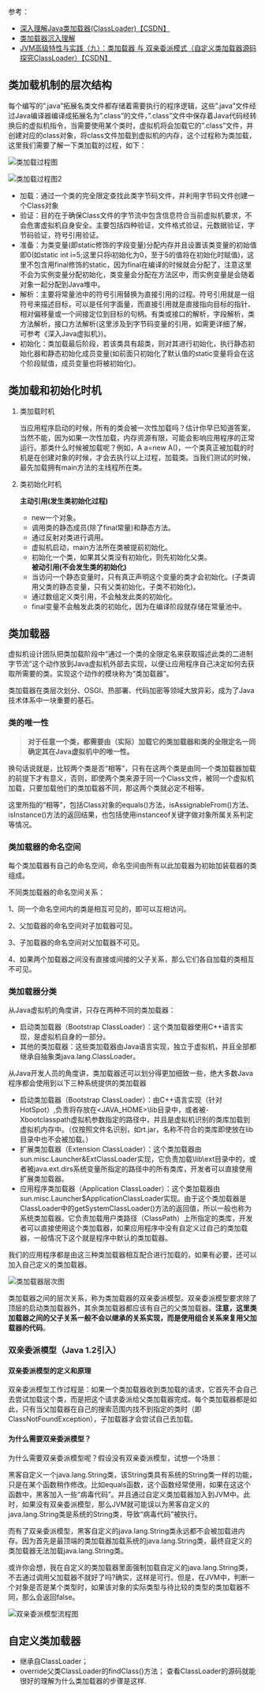 参考：
- [深入理解Java类加载器(ClassLoader)【CSDN】](https://blog.csdn.net/javazejian/article/details/73413292)
- [类加载器沉入理解](https://www.2cto.com/kf/201608/536691.html)
- [JVM高级特性与实践（九）：类加载器 与 双亲委派模式（自定义类加载器源码探究ClassLoader）【CSDN】](https://blog.csdn.net/itermeng/article/details/75669628)

## 类加载机制的层次结构
每个编写的”.java”拓展名类文件都存储着需要执行的程序逻辑，这些”.java”文件经过Java编译器编译成拓展名为”.class”的文件，”.class”文件中保存着Java代码经转换后的虚拟机指令，当需要使用某个类时，虚拟机将会加载它的”.class”文件，并创建对应的class对象，将class文件加载到虚拟机的内存，这个过程称为类加载，这里我们需要了解一下类加载的过程，如下：

![类加载过程图](https://raw.github.com/EnochStudio/MarkdownPhoto/master/classLoadingProcess.png)

![类加载过程图2](https://raw.github.com/EnochStudio/MarkdownPhoto/master/classLoadingProcess2.png)


- 加载：通过一个类的完全限定查找此类字节码文件，并利用字节码文件创建一个Class对象
- 验证：目的在于确保Class文件的字节流中包含信息符合当前虚拟机要求，不会危害虚拟机自身安全。主要包括四种验证，文件格式验证，元数据验证，字节码验证，符号引用验证。
- 准备：为类变量(即static修饰的字段变量)分配内存并且设置该类变量的初始值即0(如static int i=5;这里只将i初始化为0，至于5的值将在初始化时赋值)，这里不包含用final修饰的static，因为final在编译的时候就会分配了，注意这里不会为实例变量分配初始化，类变量会分配在方法区中，而实例变量是会随着对象一起分配到Java堆中。
- 解析：主要将常量池中的符号引用替换为直接引用的过程。符号引用就是一组符号来描述目标，可以是任何字面量，而直接引用就是直接指向目标的指针、相对偏移量或一个间接定位到目标的句柄。有类或接口的解析，字段解析，类方法解析，接口方法解析(这里涉及到字节码变量的引用，如需更详细了解，可参考《深入Java虚拟机》)。
- 初始化：类加载最后阶段，若该类具有超类，则对其进行初始化，执行静态初始化器和静态初始化成员变量(如前面只初始化了默认值的static变量将会在这个阶段赋值，成员变量也将被初始化)。

## 类加载和初始化时机

1. 类加载时机

    当应用程序启动的时候，所有的类会被一次性加载吗？估计你早已知道答案，当然不能，因为如果一次性加载，内存资源有限，可能会影响应用程序的正常运行。那类什么时候被加载呢？例如，A a=new A()，一个类真正被加载的时机是在创建对象的时候，才会去执行以上过程，加载类。当我们测试的时候，最先加载拥有main方法的主线程所在类。

2. 类初始化时机

    **主动引用(发生类初始化过程)**
    - new一个对象。
    - 调用类的静态成员(除了final常量)和静态方法。
    - 通过反射对类进行调用。
    - 虚拟机启动，main方法所在类被提前初始化。
    - 初始化一个类，如果其父类没有初始化，则先初始化父类。    
    **被动引用(不会发生类的初始化)**
    - 当访问一个静态变量时，只有真正声明这个变量的类才会初始化。(子类调用父类的静态变量，只有父类初始化，子类不初始化)。
    - 通过数组定义类引用，不会触发此类的初始化。
    - final变量不会触发此类的初始化，因为在编译阶段就存储在常量池中。
    
## 类加载器
虚拟机设计团队把类加载阶段中“通过一个类的全限定名来获取描述此类的二进制字节流”这个动作放到Java虚拟机外部去实现，以便让应用程序自己决定如何去获取所需要的类。实现这个动作的模块称为“类加载器”。

类加载器在类层次划分、OSGI、热部署、代码加密等领域大放异彩，成为了Java技术体系中一块重要的基石。

### 类的唯一性
> **对于任意一个类，都需要由（实际）加载它的类加载器和类的全限定名一同确定其在Java虚拟机中的唯一性。**

换句话说就是，比较两个类是否“相等”，只有在这两个类是由同一个类加载器加载的前提下才有意义，否则，即使两个类来源于同一个Class文件，被同一个虚拟机加载，只要加载他们的类加载器不同，那这两个类就必定不相等。

这里所指的“相等”，包括Class对象的equals()方法，isAssignableFrom()方法、isInstance()方法的返回结果，也包括使用instanceof关键字做对象所属关系判定等情况。

### 类加载器的命名空间
每个类加载器有自己的命名空间，命名空间由所有以此加载器为初始加装载器的类组成。

不同类加载器的命名空间关系：

1、同一个命名空间内的类是相互可见的，即可以互相访问。

2、父加载器的命名空间对子加载器可见。

3、子加载器的命名空间对父加载器不可见。

4、如果两个加载器之间没有直接或间接的父子关系，那么它们各自加载的类相互不可见。


### 类加载器分类
从Java虚拟机的角度讲，只存在两种不同的类加载器：
- 启动类加载器（Bootstrap ClassLoader）：这个类加载器使用C++语言实现，是虚拟机自身的一部分。
- 其他的类加载器：这些类加载器由Java语言实现，独立于虚拟机，并且全部都继承自抽象类java.lang.ClassLoader。

从Java开发人员的角度讲，类加载器还可以划分得更加细致一些，绝大多数Java程序都会使用到以下三种系统提供的类加载器
- 启动类加载器（Bootstrap ClassLoader）：由C++语言实现（针对HotSpot）,负责将存放在<JAVA_HOME>\lib目录中，或者被-Xbootclasspath虚拟机参数指定的路径中，并且是虚拟机识别的类库加载到虚拟机内存中。（仅按照文件名识别，如rt.jar，名称不符合的类库即使放在lib目录中也不会被加载。）
- 扩展类加载器（Extension ClassLoader）：这个类加载器由sun.misc.Launcher&ExtClassLoader实现，它负责加载\lib\ext目录中的，或者被java.ext.dirs系统变量所指定的路径中的所有类库，开发者可以直接使用扩展类加载器。
- 应用程序类加载器（Application ClassLoader）：这个类加载器由sun.misc.Launcher$ApplicationClassLoader实现。由于这个类加载器是ClassLoader中的getSystemClassLoader()方法的返回值，所以一般也称为系统类加载器。它负责加载用户类路径（ClassPath）上所指定的类库，开发者可以直接使用这个类加载器，如果应用程序中没有自定义过自己的类加载器，一般情况下这个就是程序中默认的类加载器。

我们的应用程序都是由这三种类加载器相互配合进行加载的，如果有必要，还可以加入自己定义的类加载器。

![类加载器层次图](https://raw.github.com/EnochStudio/MarkdownPhoto/master/classLoaderArchitecture.png)

类加载器之间的层次关系，称为类加载器的双亲委派模型。双亲委派模型要求除了顶层的启动类加载器外，其余类加载器都应该有自己的父类加载器。**注意，这里类加载器之间的父子关系一般不会以继承的关系实现，而是使用组合关系来复用父加载器的代码**。


### 双亲委派模型（Java 1.2引入）
#### 双亲委派模型的定义和原理
双亲委派模型工作过程是：如果一个类加载器收到类加载的请求，它首先不会自己去尝试加载这个类，而是把这个请求委派给父类加载器完成。每个类加载器都是如此，只有当父加载器在自己的搜索范围内找不到指定的类时（即ClassNotFoundException），子加载器才会尝试自己去加载。

#### 为什么需要双亲委派模型？
为什么需要双亲委派模型呢？假设没有双亲委派模型，试想一个场景：

黑客自定义一个java.lang.String类，该String类具有系统的String类一样的功能，只是在某个函数稍作修改。比如equals函数，这个函数经常使用，如果在这这个函数中，黑客加入一些“病毒代码”。并且通过自定义类加载器加入到JVM中。此时，如果没有双亲委派模型，那么JVM就可能误以为黑客自定义的java.lang.String类是系统的String类，导致“病毒代码”被执行。

而有了双亲委派模型，黑客自定义的java.lang.String类永远都不会被加载进内存。因为首先是最顶端的类加载器加载系统的java.lang.String类，最终自定义的类加载器无法加载java.lang.String类。

或许你会想，我在自定义的类加载器里面强制加载自定义的java.lang.String类，不去通过调用父加载器不就好了吗?确实，这样是可行。但是，在JVM中，判断一个对象是否是某个类型时，如果该对象的实际类型与待比较的类型的类加载器不同，那么会返回false。

![双亲委派模型流程图](https://github.com/EnochStudio/MarkdownPhoto/blob/master/parentsDelegationModelFlowChart.png)

## 自定义类加载器
- 继承自ClassLoader；
- override父类ClassLoader的findClass()方法；
查看ClassLoader的源码就能很好的理解为什么类加载器的步骤是这样.
